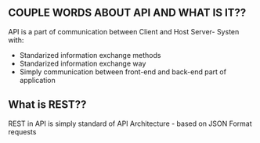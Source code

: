 ## COUPLE WORDS ABOUT API AND WHAT IS IT??
API is a part of communication between Client and Host Server- Systen with:
- Standarized information exchange methods
- Standarized information exchange way
- Simply communication between front-end and back-end part of application

## What is REST??
REST in API is simply standard of API Architecture - based on JSON Format requests
